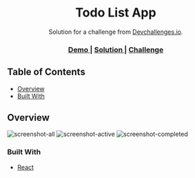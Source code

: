 <h1 align="center">Todo List App</h1>

<div align="center">
  Solution for a challenge from <a href="http://devchallenges.io" target="_blank">Devchallenges.io</a>.
</div>

<div align="center">
  <h3>
    <a href="https://todo-app-one-topaz.vercel.app">
      Demo
    </a>
    <span> | </span>
    <a href="https://github.com/GustavoPendeza/todo-app">
      Solution
    </a>
    <span> | </span>
    <a href="https://devchallenges.io/challenges/hH6PbOHBdPm6otzw2De5">
      Challenge
    </a>
  </h3>
</div>

<!-- TABLE OF CONTENTS -->

## Table of Contents

- [Overview](#overview)
- [Built With](#built-with)

<!-- OVERVIEW -->

## Overview

![screenshot-all](https://github.com/GustavoPendeza/todo-app/assets/53589614/aa5c2720-3893-4af6-9961-dec318eeda55)
![screenshot-active](https://github.com/GustavoPendeza/GustavoPendeza/assets/53589614/0d078ae8-14ec-47e1-a4b0-b3809a90b614)
![screenshot-completed](https://github.com/GustavoPendeza/GustavoPendeza/assets/53589614/cde41414-15a4-4fb3-92e6-fd99f6ae885f)

### Built With

<!-- This section should list any major frameworks that you built your project using. Here are a few examples.-->

- [React](https://nextjs.org)
